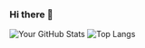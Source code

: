### Hi there 👋

<!--
**CynthiaBudiono/cynthiabudiono** is a ✨ _special_ ✨ repository because its `README.md` (this file) appears on your GitHub profile.

Here are some ideas to get you started:

- 🔭 I’m currently working on ...
- 🌱 I’m currently learning ...
- 👯 I’m looking to collaborate on ...
- 🤔 I’m looking for help with ...
- 💬 Ask me about ...
- 📫 How to reach me: ...
- 😄 Pronouns: ...
- ⚡ Fun fact: ...
-->

![Your GitHub Stats](https://github-readme-stats.vercel.app/api?username=alnilam-creative&show_icons=true&hide_border=true)
![Top Langs](https://github-readme-stats.vercel.app/api/top-langs/?username=cynthiabudiono&layout=compact&hide_border=true)

